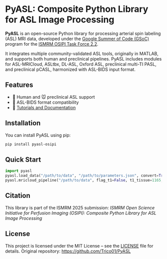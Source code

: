 # PyASL: Composite Python Library for ASL Image Processing

**PyASL** is an open-source Python library for processing arterial spin labeling (ASL) MRI data, developed under the [Google Summer of Code (GSoC)](https://summerofcode.withgoogle.com/) program for the [ISMRM OSIPI Task Force 2.2](https://osipi.ismrm.org/task-forces/task-force-2-2/).

It integrates multiple community-validated ASL tools, originally in MATLAB, and supports both human and preclinical pipelines. PyASL includes modules for ASL-MRICloud, ASLtbx, DL-ASL, Oxford ASL, preclinical multi-TI PASL, and preclinical pCASL, harmonized with ASL-BIDS input format.



## Features

- 🧠 Human and 🐭 preclinical ASL support
- 📂 ASL-BIDS format compatibility
- 📘 [Tutorials and Documentation](https://pyasl-doc.readthedocs.io/)



## Installation
You can install PyASL using pip:

```bash
pip install pyasl-osipi
```



## Quick Start
```python
import pyasl
pyasl.load_data("/path/to/data", "/path/to/parameters.json", convert=True, is_singledelay=True, is_labelcontrol=False)
pyasl.mricloud_pipeline("/path/to/data", flag_t1=False, t1_tissue=1165, t1_blood=1650, part_coef=0.9)
```



## Citation

This library is part of the ISMRM 2025 submission:
*ISMRM Open Science Initiative for Perfusion Imaging (OSIPI): Composite Python Library for ASL Image Processing*



## License
This project is licensed under the MIT License – see the [LICENSE](https://github.com/OSIPI/TF2.2_OSIPI-ASL-toolbox/blob/main/PyASL/LICENSE) file for details.
Original repository: https://github.com/Trico01/PyASL